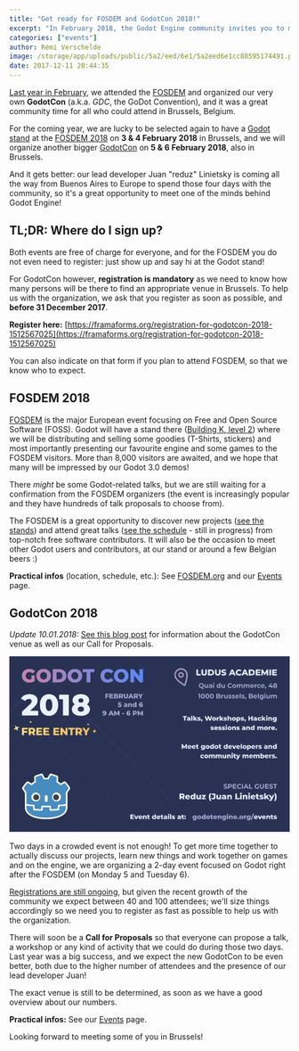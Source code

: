 ```yaml
---
title: "Get ready for FOSDEM and GodotCon 2018!"
excerpt: "In February 2018, the Godot Engine community invites you to meet together at the FOSDEM (3 & 4 Feb) and the GodotCon (5 & 6 Feb), both in Brussels, Belgium and with dozens of Godot users and contributors, including our lead developer Juan Linietsky coming all the way from Buenos Aires. FOSDEM is a huge free and open source software-focused event with over 8000 attendees. Coming right after FOSDEM in the same city, GodotCon is a small but Godot-focused event with talks, workshops and many activities around our favourite engine."
categories: ["events"]
author: Rémi Verschelde
image: /storage/app/uploads/public/5a2/eed/6e1/5a2eed6e1cc88595174491.png
date: 2017-12-11 20:44:35
---
```


[Last year in February](/article/meet-us-fosdem-2017-and-godotcon), we attended the [FOSDEM](https://fosdem.org/) and organized our very own **GodotCon** (a.k.a. *GDC*, the GoDot Convention), and it was a great community time for all who could attend in Brussels, Belgium.

For the coming year, we are lucky to be selected again to have a [Godot stand](https://fosdem.org/2018/stands/) at the [FOSDEM 2018](https://fosdem.org/2018/) on **3 & 4 February 2018** in Brussels, and we will organize another bigger [GodotCon](/events) on **5 & 6 February 2018**, also in Brussels.

And it gets better: our lead developer Juan "reduz" Linietsky is coming all the way from Buenos Aires to Europe to spend those four days with the community, so it's a great opportunity to meet one of the minds behind Godot Engine!

## TL;DR: Where do I sign up?

Both events are free of charge for everyone, and for the FOSDEM you do not even need to register: just show up and say hi at the Godot stand!

For GodotCon however, **registration is mandatory** as we need to know how many persons will be there to find an appropriate venue in Brussels. To help us with the organization, we ask that you register as soon as possible, and **before 31 December 2017**.

**Register here:** [https://framaforms.org/registration-for-godotcon-2018-1512567025](https://framaforms.org/registration-for-godotcon-2018-1512567025)

You can also indicate on that form if you plan to attend FOSDEM, so that we know who to expect.

## FOSDEM 2018

[FOSDEM](https://fosdem.org) is the major European event focusing on Free and Open Source Software (FOSS). Godot will have a stand there ([Building K, level 2](https://fosdem.org/2018/stands/)) where we will be distributing and selling some goodies (T-Shirts, stickers) and most importantly presenting our favourite engine and some games to the FOSDEM visitors. More than 8,000 visitors are awaited, and we hope that many will be impressed by our Godot 3.0 demos!

There *might* be some Godot-related talks, but we are still waiting for a confirmation from the FOSDEM organizers (the event is increasingly popular and they have hundreds of talk proposals to choose from).

The FOSDEM is a great opportunity to discover new projects ([see the stands](https://fosdem.org/2018/stands/)) and attend great talks ([see the schedule](https://fosdem.org/2018/schedule/) - still in progress) from top-notch free software contributors. It will also be the occasion to meet other Godot users and contributors, at our stand or around a few Belgian beers :)

**Practical infos** (location, schedule, etc.): See [FOSDEM.org](https://fosdem.org) and our [Events](/events) page.

## GodotCon 2018

*Update 10.01.2018:* [See this blog post](/article/godotcon-2018-venue-and-call-proposals) for information about the GodotCon venue as well as our Call for Proposals.

![GodotCon 2018 banner](/storage/app/uploads/public/5a5/62a/afb/5a562aafb05c4537748115.png)

Two days in a crowded event is not enough! To get more time together to actually discuss our projects, learn new things and work together on games and on the engine, we are organizing a 2-day event focused on Godot right after the FOSDEM (on Monday 5 and Tuesday 6).

[Registrations are still ongoing](https://framaforms.org/registration-for-godotcon-2018-1512567025), but given the recent growth of the community we expect between 40 and 100 attendees; we'll size things accordingly so we need you to register as fast as possible to help us with the organization.

There will soon be a **Call for Proposals** so that everyone can propose a talk, a workshop or any kind of activity that we could do during those two days. Last year was a big success, and we expect the new GodotCon to be even better, both due to the higher number of attendees and the presence of our lead developer Juan!

The exact venue is still to be determined, as soon as we have a good overview about our numbers.

**Practical infos:** See our [Events](/events) page.

Looking forward to meeting some of you in Brussels!